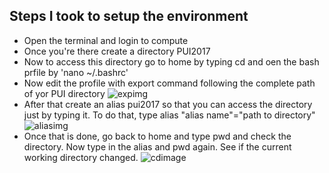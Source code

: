 ## Steps I took to setup the environment

- Open the terminal and login to compute
- Once you're there create a directory PUI2017
- Now to access this directory go to home by typing cd and oen the bash prfile by 'nano ~/.bashrc'
- Now edit the profile with export command following the complete path of yor PUI directory
![expimg](https://github.com/gauravcusp/PUI2017_gb1877/blob/master/HW2_gb1877/screenshots/Bash_export.PNG)
- After that create an alias pui2017 so that you can access the directory just by typing it. To do that, type alias "alias name"="path to directory"
![aliasimg](https://github.com/gauravcusp/PUI2017_gb1877/blob/master/HW2_gb1877/screenshots/bash_alias.PNG)
- Once that is done, go back to home and type pwd and check the directory. Now type in the alias and pwd again. See if the current working directory changed.
![cdimage](https://github.com/gauravcusp/PUI2017_gb1877/blob/master/HW2_gb1877/screenshots/pwd.PNG)

